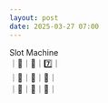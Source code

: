 ```yaml
---
layout: post
date: 2025-03-27 07:00
---
```


Slot Machine<br />
｜💎｜🍇｜7️⃣｜<br />
｜🍇｜🍒｜🏴｜<br />
｜🍒｜💎｜🔔｜<br />

